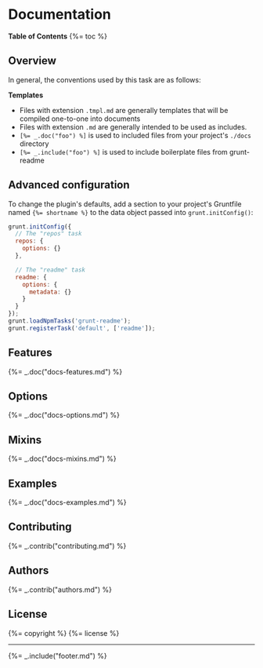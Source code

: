 # Documentation

**Table of Contents**
{%= toc %}

## Overview
In general, the conventions used by this task are as follows:

**Templates**
* Files with extension `.tmpl.md` are generally templates that will be compiled one-to-one into documents
* Files with extension `.md` are generally intended to be used as includes.
* `[%= _.doc("foo") %]` is used to included files from your project's `./docs` directory
* `[%= _.include("foo") %]` is used to include boilerplate files from grunt-readme

## Advanced configuration
To change the plugin's defaults, add a section to your project's Gruntfile named `{%= shortname %}` to the data object passed into `grunt.initConfig()`:

```js
grunt.initConfig({
  // The "repos" task
  repos: {
    options: {}
  },

  // The "readme" task
  readme: {
    options: {
      metadata: {}
    }
  }
});
grunt.loadNpmTasks('grunt-readme');
grunt.registerTask('default', ['readme']);
```

## Features
{%= _.doc("docs-features.md") %}

## Options
{%= _.doc("docs-options.md") %}

## Mixins
{%= _.doc("docs-mixins.md") %}

## Examples
{%= _.doc("docs-examples.md") %}

## Contributing
{%= _.contrib("contributing.md") %}

## Authors
{%= _.contrib("authors.md") %}

## License
{%= copyright %}
{%= license %}

***

{%= _.include("footer.md") %}
